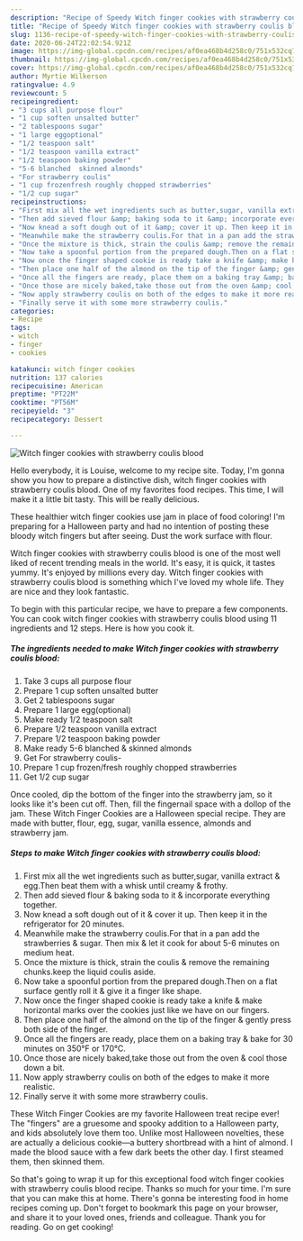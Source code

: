 ```yaml
---
description: "Recipe of Speedy Witch finger cookies with strawberry coulis blood"
title: "Recipe of Speedy Witch finger cookies with strawberry coulis blood"
slug: 1136-recipe-of-speedy-witch-finger-cookies-with-strawberry-coulis-blood
date: 2020-06-24T22:02:54.921Z
image: https://img-global.cpcdn.com/recipes/af0ea468b4d258c0/751x532cq70/witch-finger-cookies-with-strawberry-coulis-blood-recipe-main-photo.jpg
thumbnail: https://img-global.cpcdn.com/recipes/af0ea468b4d258c0/751x532cq70/witch-finger-cookies-with-strawberry-coulis-blood-recipe-main-photo.jpg
cover: https://img-global.cpcdn.com/recipes/af0ea468b4d258c0/751x532cq70/witch-finger-cookies-with-strawberry-coulis-blood-recipe-main-photo.jpg
author: Myrtie Wilkerson
ratingvalue: 4.9
reviewcount: 5
recipeingredient:
- "3 cups all purpose flour"
- "1 cup soften unsalted butter"
- "2 tablespoons sugar"
- "1 large eggoptional"
- "1/2 teaspoon salt"
- "1/2 teaspoon vanilla extract"
- "1/2 teaspoon baking powder"
- "5-6 blanched  skinned almonds"
- "For strawberry coulis"
- "1 cup frozenfresh roughly chopped strawberries"
- "1/2 cup sugar"
recipeinstructions:
- "First mix all the wet ingredients such as butter,sugar, vanilla extract &amp; egg.Then beat them with a whisk until creamy &amp; frothy."
- "Then add sieved flour &amp; baking soda to it &amp; incorporate everything together."
- "Now knead a soft dough out of it &amp; cover it up. Then keep it in the refrigerator for 20 minutes."
- "Meanwhile make the strawberry coulis.For that in a pan add the strawberries &amp; sugar. Then mix &amp; let it cook for about 5-6 minutes on medium heat."
- "Once the mixture is thick, strain the coulis &amp; remove the remaining chunks.keep the liquid coulis aside."
- "Now take a spoonful portion from the prepared dough.Then on a flat surface gently roll it &amp; give it a finger like shape."
- "Now once the finger shaped cookie is ready take a knife &amp; make horizontal marks over the cookies just like we have on our fingers."
- "Then place one half of the almond on the tip of the finger &amp; gently press both side of the finger."
- "Once all the fingers are ready, place them on a baking tray &amp; bake for 30 minutes on 350°F or 170°C."
- "Once those are nicely baked,take those out from the oven &amp; cool those down a bit."
- "Now apply strawberry coulis on both of the edges to make it more realistic."
- "Finally serve it with some more strawberry coulis."
categories:
- Recipe
tags:
- witch
- finger
- cookies

katakunci: witch finger cookies 
nutrition: 137 calories
recipecuisine: American
preptime: "PT22M"
cooktime: "PT56M"
recipeyield: "3"
recipecategory: Dessert

---
```



![Witch finger cookies with strawberry coulis blood](https://img-global.cpcdn.com/recipes/af0ea468b4d258c0/751x532cq70/witch-finger-cookies-with-strawberry-coulis-blood-recipe-main-photo.jpg)

Hello everybody, it is Louise, welcome to my recipe site. Today, I'm gonna show you how to prepare a distinctive dish, witch finger cookies with strawberry coulis blood. One of my favorites food recipes. This time, I will make it a little bit tasty. This will be really delicious.

These healthier witch finger cookies use jam in place of food coloring! I&#39;m preparing for a Halloween party and had no intention of posting these bloody witch fingers but after seeing. Dust the work surface with flour.

Witch finger cookies with strawberry coulis blood is one of the most well liked of recent trending meals in the world. It's easy, it is quick, it tastes yummy. It's enjoyed by millions every day. Witch finger cookies with strawberry coulis blood is something which I've loved my whole life. They are nice and they look fantastic.


To begin with this particular recipe, we have to prepare a few components. You can cook witch finger cookies with strawberry coulis blood using 11 ingredients and 12 steps. Here is how you cook it.

<!--inarticleads1-->

##### The ingredients needed to make Witch finger cookies with strawberry coulis blood:

1. Take 3 cups all purpose flour
1. Prepare 1 cup soften unsalted butter
1. Get 2 tablespoons sugar
1. Prepare 1 large egg(optional)
1. Make ready 1/2 teaspoon salt
1. Prepare 1/2 teaspoon vanilla extract
1. Prepare 1/2 teaspoon baking powder
1. Make ready 5-6 blanched &amp; skinned almonds
1. Get For strawberry coulis-
1. Prepare 1 cup frozen/fresh roughly chopped strawberries
1. Get 1/2 cup sugar


Once cooled, dip the bottom of the finger into the strawberry jam, so it looks like it&#39;s been cut off. Then, fill the fingernail space with a dollop of the jam. These Witch Finger Cookies are a Halloween special recipe. They are made with butter, flour, egg, sugar, vanilla essence, almonds and strawberry jam. 

<!--inarticleads2-->

##### Steps to make Witch finger cookies with strawberry coulis blood:

1. First mix all the wet ingredients such as butter,sugar, vanilla extract &amp; egg.Then beat them with a whisk until creamy &amp; frothy.
1. Then add sieved flour &amp; baking soda to it &amp; incorporate everything together.
1. Now knead a soft dough out of it &amp; cover it up. Then keep it in the refrigerator for 20 minutes.
1. Meanwhile make the strawberry coulis.For that in a pan add the strawberries &amp; sugar. Then mix &amp; let it cook for about 5-6 minutes on medium heat.
1. Once the mixture is thick, strain the coulis &amp; remove the remaining chunks.keep the liquid coulis aside.
1. Now take a spoonful portion from the prepared dough.Then on a flat surface gently roll it &amp; give it a finger like shape.
1. Now once the finger shaped cookie is ready take a knife &amp; make horizontal marks over the cookies just like we have on our fingers.
1. Then place one half of the almond on the tip of the finger &amp; gently press both side of the finger.
1. Once all the fingers are ready, place them on a baking tray &amp; bake for 30 minutes on 350°F or 170°C.
1. Once those are nicely baked,take those out from the oven &amp; cool those down a bit.
1. Now apply strawberry coulis on both of the edges to make it more realistic.
1. Finally serve it with some more strawberry coulis.


These Witch Finger Cookies are my favorite Halloween treat recipe ever! The &#34;fingers&#34; are a gruesome and spooky addition to a Halloween party, and kids absolutely love them too. Unlike most Halloween novelties, these are actually a delicious cookie—a buttery shortbread with a hint of almond. I made the blood sauce with a few dark beets the other day. I first steamed them, then skinned them. 

So that's going to wrap it up for this exceptional food witch finger cookies with strawberry coulis blood recipe. Thanks so much for your time. I'm sure that you can make this at home. There's gonna be interesting food in home recipes coming up. Don't forget to bookmark this page on your browser, and share it to your loved ones, friends and colleague. Thank you for reading. Go on get cooking!
